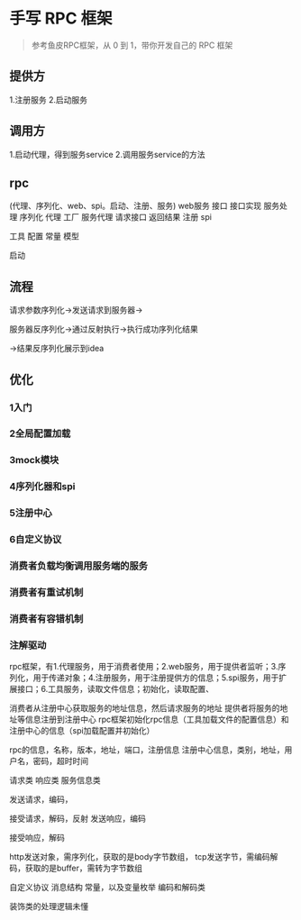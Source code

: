 # 手写 RPC 框架

> 参考鱼皮RPC框架，从 0 到 1，带你开发自己的 RPC 框架

## 提供方

1.注册服务
2.启动服务

## 调用方

1.启动代理，得到服务service
2.调用服务service的方法

## rpc
(代理、序列化、web、spi。启动、注册、服务)
web服务
    接口
    接口实现
    服务处理
序列化
代理
    工厂
    服务代理
        请求接口
        返回结果
注册
spi

工具
配置
常量
模型

启动

## 流程
请求参数序列化->发送请求到服务器->

服务器反序列化->通过反射执行->执行成功序列化结果

->结果反序列化展示到idea

## 优化
### 1入门
### 2全局配置加载
### 3mock模块
### 4序列化器和spi
### 5注册中心
### 6自定义协议
### 消费者负载均衡调用服务端的服务
### 消费者有重试机制
### 消费者有容错机制
### 注解驱动

rpc框架，有1.代理服务，用于消费者使用；2.web服务，用于提供者监听；3.序列化，用于传递对象；4.注册服务，用于注册提供方的信息；5.spi服务，用于扩展接口；6.工具服务，读取文件信息；初始化，读取配置、


消费者从注册中心获取服务的地址信息，然后请求服务的地址
提供者将服务的地址等信息注册到注册中心
rpc框架初始化rpc信息（工具加载文件的配置信息）和注册中心的信息（spi加载配置并初始化）

rpc的信息，名称，版本，地址，端口，注册信息
注册中心信息，类别，地址，用户名，密码，超时时间

请求类
响应类
服务信息类

发送请求，编码，

接受请求，解码，反射
发送响应，编码

接受响应，解码

http发送对象，需序列化，获取的是body字节数组，
tcp发送字节，需编码解码，获取的是buffer，需转为字节数组

自定义协议
消息结构
常量，以及变量枚举
编码和解码类

装饰类的处理逻辑未懂

